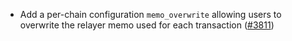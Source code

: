 - Add a per-chain configuration `memo_overwrite` allowing users
  to overwrite the relayer memo used for each transaction
  ([\#3811](https://github.com/informalsystems/hermes/issues/3811))